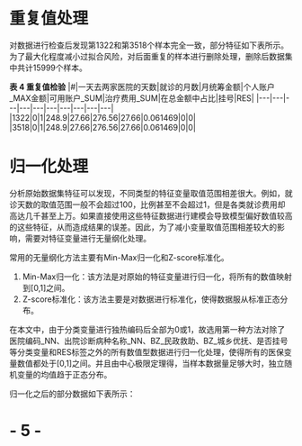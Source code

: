 # 重复值处理

对数据进行检查后发现第1322和第3518个样本完全一致，部分特征如下表所示。为了最大化程度减小过拟合风险，对后面重复的样本进行删除处理，删除后数据集中共计15999个样本。

**表 4 重复值检验**
|#|一天去两家医院的天数|就诊的月数|月统筹金额|个人账户_MAX金额|可用账户_SUM|治疗费用_SUM|在总金额中占比|挂号|RES|
|---|---|---|---|---|---|---|---|---|---|
|1322|0|1|248.9|27.66|276.56|27.66|0.061469|0|0|
|3518|0|1|248.9|27.66|276.56|27.66|0.061469|0|0|

# 归一化处理

分析原始数据集特征可以发现，不同类型的特征变量取值范围相差很大。例如，就诊天数的取值范围一般不会超过100，比例甚至不会超过1，但是各类就诊费用却高达几千甚至上万。如果直接使用这些特征数据进行建模会导致模型偏好数值较高的这些特征，从而造成结果的误差。因此，为了减小变量取值范围相差较大的影响，需要对特征变量进行无量纲化处理。

常用的无量纲化方法主要有Min-Max归一化和Z-score标准化。

1. Min-Max归一化：该方法是对原始的特征变量进行归一化，将所有的数值映射到[0,1]之间。
2. Z-score标准化：该方法主要是对数据进行标准化，使得数据服从标准正态分布。

在本文中，由于分类变量进行独热编码后全部为0或1，故选用第一种方法对除了医院编码_NN、出院诊断病种名称_NN、BZ_民政救助、BZ_城乡优抚、是否挂号等分类变量和RES标签之外的所有数值型数据进行归一化处理，使得所有的医保变量数值都处于[0,1]之间。并且由中心极限定理得，当样本数据量足够大时，独立随机变量的均值趋于正态分布。

归一化之后的部分数据如下表所示：

# - 5 -